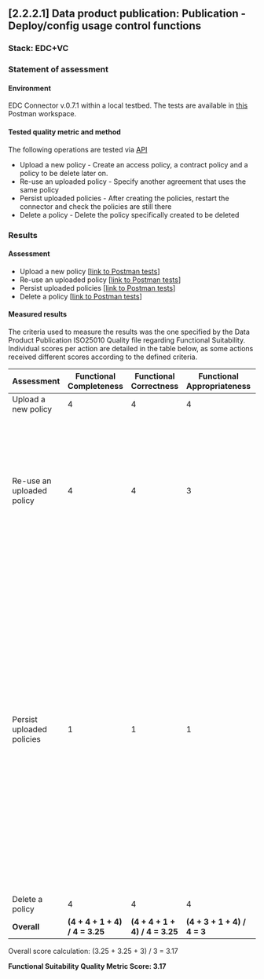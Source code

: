 ## [2.2.2.1] Data product publication: Publication - Deploy/config usage control functions
### Stack: EDC+VC

### Statement of assessment
#### Environment

EDC Connector v.0.7.1 within a local testbed.
The tests are available in [this](https://www.postman.com/i2cat-dev/workspace/deployemds) Postman workspace.

#### Tested quality metric and method

The following operations are tested via [API](https://app.swaggerhub.com/apis-docs/eclipse-edc-bot/management-api/0.7.1-SNAPSHOT#/Policy%20Definition%20V3)
- Upload a new policy - Create an access policy, a contract policy and a policy to be delete later on.
- Re-use an uploaded policy - Specify another agreement that uses the same policy
- Persist uploaded policies - After creating the policies, restart the connector and check the policies are still there
- Delete a policy - Delete the policy specifically created to be deleted

### Results
#### Assessment

- Upload a new policy [[link to Postman tests](https://www.postman.com/i2cat-dev/workspace/deployemds/folder/36812968-d8547997-65af-4e45-ac40-e2d3cdf98c88?action=share&source=copy-link&creator=36812968&ctx=documentation)]
- Re-use an uploaded policy [[link to Postman tests](https://www.postman.com/i2cat-dev/workspace/deployemds/folder/36812968-59934389-3d3a-415a-9276-555e4c9c4172?action=share&source=copy-link&creator=36812968&ctx=documentation)]
- Persist uploaded policies [[link to Postman tests](https://www.postman.com/i2cat-dev/workspace/deployemds/folder/36812968-d8173b27-a951-4718-beba-2ff922c8bc19?action=share&source=copy-link&creator=36812968&ctx=documentation)]
- Delete a policy [[link to Postman tests](https://www.postman.com/i2cat-dev/workspace/deployemds/folder/36812968-5b7e3beb-18c7-40a9-b91c-93b701d92fec?action=share&source=copy-link&creator=36812968&ctx=documentation)]

#### Measured results

The criteria used to measure the results was the one specified by the Data Product Publication ISO25010 Quality file regarding Functional Suitability. Individual scores per action are detailed in the table below, as some actions received different scores according to the defined criteria.


| **Assessment**              | **Functional Completeness** | **Functional Correctness** | **Functional Appropriateness**  | **Explanation**                                                                                                                                                                                                                                               |
|-----------------------------|-----------------------------|----------------------------|---------------------------------|----------------------------------------------------------------------------------------------------------------------------------------------------------------------------------------------------------------------------------------------------------------|
| Upload a new policy          | 4                         | 4                        | 4                             |                                                                                                                                                                                                                                                                |
| Re-use an uploaded policy    | 4                         | 4                        | 3                             | A contract definition requires both an access policy and a contract policy. This forces the user to provide both types of policy and thus a contract with only one of the two types cannot be created.                                                                                                                                                                                    |
| Persist uploaded policies    | 1                         | 1                        | 1                             | By default, the connector doesn’t persist data. From the [connector developers documentation](https://github.com/eclipse-edc/Connector/blob/0bb741787fd0abc2a6a8a883a6fafdbf3b795c29/docs/developer/default_provider_methods.md?plain=1#L21): *"Fallbacks are meant as safety net, in case developers forget or don’t want to add a specific implementation for a service. It is there so as not to end up without an implementation for a service interface. A good example for this are in-memory store implementations. It is expected that an actual persistence implementation is contributed by another extension.”* |
| Delete a policy              | 4                         | 4                        | 4                             |                  |
| **Overall**              | **(4 + 4 + 1 + 4) / 4 = 3.25**                         | **(4 + 4 + 1 + 4) / 4 = 3.25**                        | **(4 + 3 + 1 + 4) / 4 = 3**                             |                  |

Overall score calculation: (3.25 + 3.25 + 3) / 3 = 3.17

**Functional Suitability Quality Metric Score: 3.17**
